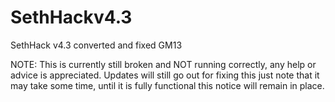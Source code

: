 # SethHackv4.3
SethHack v4.3 converted and fixed GM13

NOTE: This is currently still broken and NOT running correctly, any help or advice is appreciated. Updates will still go out for fixing this just note
that it may take some time, until it is fully functional this notice will remain in place.
